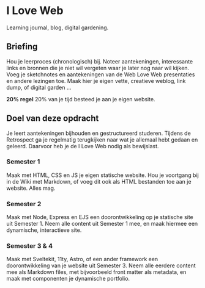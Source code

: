 # I Love Web

Learning journal, blog, digital gardening.

## Briefing

Hou je leerproces (chronologisch) bij.
Noteer aantekeningen, interessante links en bronnen die je niet wil vergeten waar je later nog naar wil kijken. 
Voeg je sketchnotes en aantekeningen van de Web Love Web presentaties en andere lezingen toe. 
Maak hier je eigen vette, creatieve weblog, link dump, of digital garden ... 

**20% regel** 20% van je tijd besteed je aan je eigen website. 



## Doel van deze opdracht

Je leert aantekeningen bijhouden en gestructureerd studeren. Tijdens de Retrospect ga je regelmatig terugkijken naar wat je allemaal hebt gedaan en geleerd. Daarvoor heb je de I Love Web nodig als bewijslast. 



### Semester 1

Maak met HTML, CSS en JS je eigen statische website. Hou je voortgang bij in de Wiki met Markdown, of voeg dit ook als HTML bestanden toe aan je website. Alles mag.

### Semester 2

Maak met Node, Express en EJS een doorontwikkeling op je statische site uit Semester 1. Neem alle content uit Semester 1 mee, en maak hiermee een dynamische, interactieve site.

### Semester 3 & 4

Maak met Sveltekit, 11ty, Astro, of een ander framework een doorontwikkeling van je website uit Semester 3. Neem alle eerdere content mee als Markdown files, met bijvoorbeeld front matter als metadata, en maak met componenten je dynamische portfolio.


